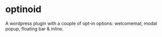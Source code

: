 # optinoid
A wordpress plugin with a couple of opt-in options: welcomemat, modal popup, floating bar & inline.
